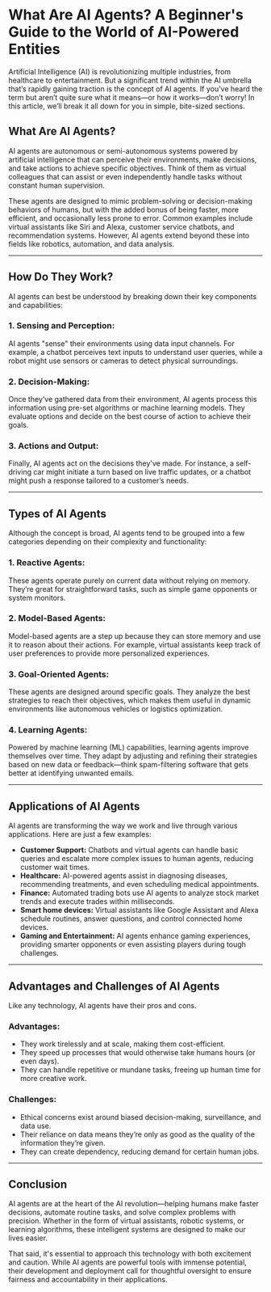 # What Are AI Agents? A Beginner's Guide to the World of AI-Powered Entities

Artificial Intelligence (AI) is revolutionizing multiple industries, from healthcare to entertainment. But a significant trend within the AI umbrella that’s rapidly gaining traction is the concept of AI agents. If you’ve heard the term but aren’t quite sure what it means—or how it works—don’t worry! In this article, we’ll break it all down for you in simple, bite-sized sections. 

## What Are AI Agents?

AI agents are autonomous or semi-autonomous systems powered by artificial intelligence that can perceive their environments, make decisions, and take actions to achieve specific objectives. Think of them as virtual colleagues that can assist or even independently handle tasks without constant human supervision.

These agents are designed to mimic problem-solving or decision-making behaviors of humans, but with the added bonus of being faster, more efficient, and occasionally less prone to error. Common examples include virtual assistants like Siri and Alexa, customer service chatbots, and recommendation systems. However, AI agents extend beyond these into fields like robotics, automation, and data analysis.

---

## How Do They Work?

AI agents can best be understood by breaking down their key components and capabilities:

### 1. **Sensing and Perception:**
AI agents "sense" their environments using data input channels. For example, a chatbot perceives text inputs to understand user queries, while a robot might use sensors or cameras to detect physical surroundings. 

### 2. **Decision-Making:**
Once they’ve gathered data from their environment, AI agents process this information using pre-set algorithms or machine learning models. They evaluate options and decide on the best course of action to achieve their goals. 

### 3. **Actions and Output:**
Finally, AI agents act on the decisions they've made. For instance, a self-driving car might initiate a turn based on live traffic updates, or a chatbot might push a response tailored to a customer’s needs.

---

## Types of AI Agents

Although the concept is broad, AI agents tend to be grouped into a few categories depending on their complexity and functionality:

### 1. **Reactive Agents:**
These agents operate purely on current data without relying on memory. They’re great for straightforward tasks, such as simple game opponents or system monitors.

### 2. **Model-Based Agents:**
Model-based agents are a step up because they can store memory and use it to reason about their actions. For example, virtual assistants keep track of user preferences to provide more personalized experiences. 

### 3. **Goal-Oriented Agents:**
These agents are designed around specific goals. They analyze the best strategies to reach their objectives, which makes them useful in dynamic environments like autonomous vehicles or logistics optimization. 

### 4. **Learning Agents:**
Powered by machine learning (ML) capabilities, learning agents improve themselves over time. They adapt by adjusting and refining their strategies based on new data or feedback—think spam-filtering software that gets better at identifying unwanted emails.

---

## Applications of AI Agents

AI agents are transforming the way we work and live through various applications. Here are just a few examples:

- **Customer Support:** Chatbots and virtual agents can handle basic queries and escalate more complex issues to human agents, reducing customer wait times.
- **Healthcare:** AI-powered agents assist in diagnosing diseases, recommending treatments, and even scheduling medical appointments. 
- **Finance:** Automated trading bots use AI agents to analyze stock market trends and execute trades within milliseconds.
- **Smart home devices:** Virtual assistants like Google Assistant and Alexa schedule routines, answer questions, and control connected home devices. 
- **Gaming and Entertainment:** AI agents enhance gaming experiences, providing smarter opponents or even assisting players during tough challenges.

---

## Advantages and Challenges of AI Agents

Like any technology, AI agents have their pros and cons.

### **Advantages:**
- They work tirelessly and at scale, making them cost-efficient.
- They speed up processes that would otherwise take humans hours (or even days).
- They can handle repetitive or mundane tasks, freeing up human time for more creative work.

### **Challenges:**
- Ethical concerns exist around biased decision-making, surveillance, and data use.
- Their reliance on data means they’re only as good as the quality of the information they’re given.
- They can create dependency, reducing demand for certain human jobs.

---

## Conclusion

AI agents are at the heart of the AI revolution—helping humans make faster decisions, automate routine tasks, and solve complex problems with precision. Whether in the form of virtual assistants, robotic systems, or learning algorithms, these intelligent systems are designed to make our lives easier. 

That said, it's essential to approach this technology with both excitement and caution. While AI agents are powerful tools with immense potential, their development and deployment call for thoughtful oversight to ensure fairness and accountability in their applications.